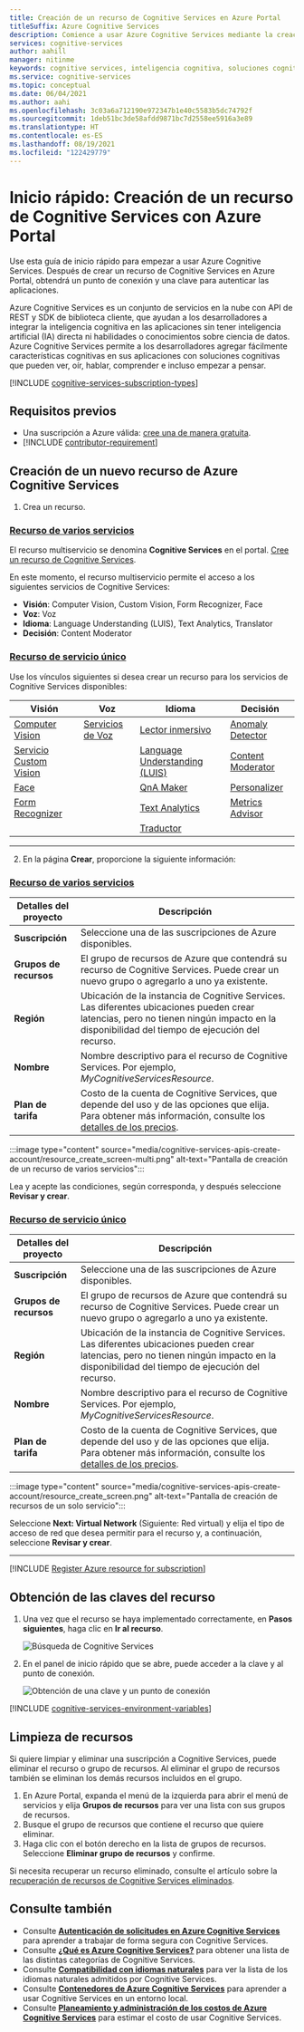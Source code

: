 ```yaml
---
title: Creación de un recurso de Cognitive Services en Azure Portal
titleSuffix: Azure Cognitive Services
description: Comience a usar Azure Cognitive Services mediante la creación y suscripción a un recurso en Azure Portal.
services: cognitive-services
author: aahill
manager: nitinme
keywords: cognitive services, inteligencia cognitiva, soluciones cognitivas, servicios de inteligencia artificial, servicios de IA
ms.service: cognitive-services
ms.topic: conceptual
ms.date: 06/04/2021
ms.author: aahi
ms.openlocfilehash: 3c03a6a712190e972347b1e40c5583b5dc74792f
ms.sourcegitcommit: 1deb51bc3de58afdd9871bc7d2558ee5916a3e89
ms.translationtype: HT
ms.contentlocale: es-ES
ms.lasthandoff: 08/19/2021
ms.locfileid: "122429779"
---
```

# <a name="quickstart-create-a-cognitive-services-resource-using-the-azure-portal"></a>Inicio rápido: Creación de un recurso de Cognitive Services con Azure Portal

Use esta guía de inicio rápido para empezar a usar Azure Cognitive Services. Después de crear un recurso de Cognitive Services en Azure Portal, obtendrá un punto de conexión y una clave para autenticar las aplicaciones.

Azure Cognitive Services es un conjunto de servicios en la nube con API de REST y SDK de biblioteca cliente, que ayudan a los desarrolladores a integrar la inteligencia cognitiva en las aplicaciones sin tener inteligencia artificial (IA) directa ni habilidades o conocimientos sobre ciencia de datos. Azure Cognitive Services permite a los desarrolladores agregar fácilmente características cognitivas en sus aplicaciones con soluciones cognitivas que pueden ver, oír, hablar, comprender e incluso empezar a pensar.

[!INCLUDE [cognitive-services-subscription-types](../../includes/cognitive-services-subscription-types.md)]

## <a name="prerequisites"></a>Requisitos previos

* Una suscripción a Azure válida: [cree una de manera gratuita](https://azure.microsoft.com/free/cognitive-services/).
* [!INCLUDE [contributor-requirement](./includes/quickstarts/contributor-requirement.md)]


## <a name="create-a-new-azure-cognitive-services-resource"></a>Creación de un nuevo recurso de Azure Cognitive Services

1. Crea un recurso.

### <a name="multi-service-resource"></a>[Recurso de varios servicios](#tab/multiservice)

El recurso multiservicio se denomina **Cognitive Services** en el portal. [Cree un recurso de Cognitive Services](https://ms.portal.azure.com/#create/Microsoft.CognitiveServicesAllInOne).

En este momento, el recurso multiservicio permite el acceso a los siguientes servicios de Cognitive Services:

* **Visión**: Computer Vision, Custom Vision, Form Recognizer, Face
* **Voz**: Voz
* **Idioma**: Language Understanding (LUIS), Text Analytics, Translator
* **Decisión**: Content Moderator

### <a name="single-service-resource"></a>[Recurso de servicio único](#tab/singleservice)

Use los vínculos siguientes si desea crear un recurso para los servicios de Cognitive Services disponibles:

| Visión                      | Voz                  | Idioma                          | Decisión             |
|-----------------------------|-------------------------|-----------------------------------|----------------------|
| [Computer Vision](https://ms.portal.azure.com/#create/Microsoft.CognitiveServicesComputerVision)         | [Servicios de Voz](https://ms.portal.azure.com/#create/Microsoft.CognitiveServicesSpeechServices)     | [Lector inmersivo](https://ms.portal.azure.com/#create/Microsoft.CognitiveServicesImmersiveReader)              | [Anomaly Detector](https://ms.portal.azure.com/#create/Microsoft.CognitiveServicesAnomalyDetector) | 
| [Servicio Custom Vision](https://ms.portal.azure.com/#create/Microsoft.CognitiveServicesCustomVision) |  | [Language Understanding (LUIS)](https://ms.portal.azure.com/#create/Microsoft.CognitiveServicesLUISAllInOne) | [Content Moderator](https://ms.portal.azure.com/#create/Microsoft.CognitiveServicesContentModerator) | 
| [Face](https://ms.portal.azure.com/#create/Microsoft.CognitiveServicesFace)                    |                         | [QnA Maker](https://ms.portal.azure.com/#create/Microsoft.CognitiveServicesQnAMaker)                     | [Personalizer](https://ms.portal.azure.com/#create/Microsoft.CognitiveServicesPersonalizer)     |
| [Form Recognizer](https://ms.portal.azure.com/#create/Microsoft.CognitiveServicesFormRecognizer)        |                         | [Text Analytics](https://ms.portal.azure.com/#create/Microsoft.CognitiveServicesTextAnalytics)                |  [Metrics Advisor](https://go.microsoft.com/fwlink/?linkid=2142156)                    |
| | | [Traductor](https://ms.portal.azure.com/#create/Microsoft.CognitiveServicesTextTranslation) | |

---

2. En la página **Crear**, proporcione la siguiente información:
<!-- markdownlint-disable MD024 -->

### <a name="multi-service-resource"></a>[Recurso de varios servicios](#tab/multiservice)

|Detalles del proyecto| Descripción   |
|--|--|
| **Suscripción** | Seleccione una de las suscripciones de Azure disponibles. |
| **Grupos de recursos** | El grupo de recursos de Azure que contendrá su recurso de Cognitive Services. Puede crear un nuevo grupo o agregarlo a uno ya existente. |
| **Región** | Ubicación de la instancia de Cognitive Services. Las diferentes ubicaciones pueden crear latencias, pero no tienen ningún impacto en la disponibilidad del tiempo de ejecución del recurso. |
| **Nombre** | Nombre descriptivo para el recurso de Cognitive Services. Por ejemplo, *MyCognitiveServicesResource*. |
| **Plan de tarifa** | Costo de la cuenta de Cognitive Services, que depende del uso y de las opciones que elija. Para obtener más información, consulte los [detalles de los precios](https://azure.microsoft.com/pricing/details/cognitive-services/).

<!--![Multi-service resource creation screen](media/cognitive-services-apis-create-account/resource_create_screen-multi.png)-->
:::image type="content" source="media/cognitive-services-apis-create-account/resource_create_screen-multi.png" alt-text="Pantalla de creación de un recurso de varios servicios":::

Lea y acepte las condiciones, según corresponda, y después seleccione **Revisar y crear**.

### <a name="single-service-resource"></a>[Recurso de servicio único](#tab/singleservice)

|Detalles del proyecto| Descripción   |
|--|--|
| **Suscripción** | Seleccione una de las suscripciones de Azure disponibles. |
| **Grupos de recursos** | El grupo de recursos de Azure que contendrá su recurso de Cognitive Services. Puede crear un nuevo grupo o agregarlo a uno ya existente. |
| **Región** | Ubicación de la instancia de Cognitive Services. Las diferentes ubicaciones pueden crear latencias, pero no tienen ningún impacto en la disponibilidad del tiempo de ejecución del recurso. |
| **Nombre** | Nombre descriptivo para el recurso de Cognitive Services. Por ejemplo, *MyCognitiveServicesResource*. |
| **Plan de tarifa** | Costo de la cuenta de Cognitive Services, que depende del uso y de las opciones que elija. Para obtener más información, consulte los [detalles de los precios](https://azure.microsoft.com/pricing/details/cognitive-services/).

<!--![Single-service resource creation screen](media/cognitive-services-apis-create-account/resource_create_screen.png)-->
:::image type="content" source="media/cognitive-services-apis-create-account/resource_create_screen.png" alt-text="Pantalla de creación de recursos de un solo servicio":::

Seleccione **Next: Virtual Network**  (Siguiente: Red virtual) y elija el tipo de acceso de red que desea permitir para el recurso y, a continuación, seleccione **Revisar y crear**.

---

[!INCLUDE [Register Azure resource for subscription](./includes/register-resource-subscription.md)]

## <a name="get-the-keys-for-your-resource"></a>Obtención de las claves del recurso

1. Una vez que el recurso se haya implementado correctamente, en **Pasos siguientes**, haga clic en **Ir al recurso**.

    ![Búsqueda de Cognitive Services](media/cognitive-services-apis-create-account/resource-next-steps.png)

2. En el panel de inicio rápido que se abre, puede acceder a la clave y al punto de conexión.

    ![Obtención de una clave y un punto de conexión](media/cognitive-services-apis-create-account/get-cog-serv-keys.png)

[!INCLUDE [cognitive-services-environment-variables](../../includes/cognitive-services-environment-variables.md)]

## <a name="clean-up-resources"></a>Limpieza de recursos

Si quiere limpiar y eliminar una suscripción a Cognitive Services, puede eliminar el recurso o grupo de recursos. Al eliminar el grupo de recursos también se eliminan los demás recursos incluidos en el grupo.

1. En Azure Portal, expanda el menú de la izquierda para abrir el menú de servicios y elija **Grupos de recursos** para ver una lista con sus grupos de recursos.
2. Busque el grupo de recursos que contiene el recurso que quiere eliminar.
3. Haga clic con el botón derecho en la lista de grupos de recursos. Seleccione **Eliminar grupo de recursos** y confirme.

Si necesita recuperar un recurso eliminado, consulte el artículo sobre la [recuperación de recursos de Cognitive Services eliminados](manage-resources.md).

## <a name="see-also"></a>Consulte también

* Consulte **[Autenticación de solicitudes en Azure Cognitive Services](authentication.md)** para aprender a trabajar de forma segura con Cognitive Services.
* Consulte **[¿Qué es Azure Cognitive Services?](./what-are-cognitive-services.md)** para obtener una lista de las distintas categorías de Cognitive Services.
* Consulte **[Compatibilidad con idiomas naturales](language-support.md)** para ver la lista de los idiomas naturales admitidos por Cognitive Services.
* Consulte **[Contenedores de Azure Cognitive Services](cognitive-services-container-support.md)** para aprender a usar Cognitive Services en un entorno local.
* Consulte **[Planeamiento y administración de los costos de Azure Cognitive Services](plan-manage-costs.md)** para estimar el costo de usar Cognitive Services.
